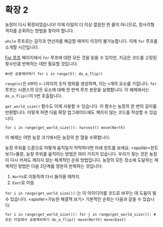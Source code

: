 # 확장 2
농장이 다시 확장되었습니다! 이제 타일이 더 이상 깔끔한 한 줄이 아니므로, 정사각형 격자를 순회하는 방법을 찾아야 합니다.

`while` 루프로는 감각과 연산자를 해금할 때까지 이것이 불가능합니다.
이제 `for` 루프를 소개할 시간입니다.

[For 루프](docs/scripting/for.md) 페이지에서 `for` 루프에 대한 모든 것을 읽을 수 있지만, 지금은 코드를 고정된 횟수만큼 반복하는 데만 필요할 것입니다.

`#n번 공중제비하기
for i in range(5):
	do_a_flip()`

`range(n)`은 `0`부터 `n-1`까지의 숫자 범위를 생성하며, 이는 `n`개의 요소를 가집니다. `for` 루프는 시퀀스의 모든 요소에 대해 한 번씩 루프 본문을 실행합니다. 이 예제에서는 `do_a_flip()`이 `5`번 호출됩니다.

`get_world_size()` 함수도 이제 사용할 수 있습니다. 이 함수는 농장의 한 변의 길이를 반환합니다. 이렇게 하면 다음 확장 업그레이드에도 깨지지 않는 코드를 작성할 수 있습니다.

`for i in range(get_world_size()):
	harvest()
	move(North)`

이 예제는 어떤 농장 크기에서든 농장의 한 열을 수확합니다.

농장 주위를 드론으로 어떻게 움직일지 막막하다면 아래 힌트를 보세요.
<spoiler=힌트 보기>물론, 농장 주위를 움직이는 방법은 여러 가지가 있습니다.
우리가 찾는 것은 농장이 다시 커져도 깨지지 않는 체계적인 순회 방법입니다.
농장의 모든 장소에 도달하는 체계적인 방법은 다음 2단계를 영원히 반복하는 것입니다:

1. `North`로 이동하여 다시 돌아올 때까지.
2. `East`로 이동

`for i in range(get_world_size()):`는 이 아이디어를 코드로 바꾸는 데 도움이 될 수 있습니다.
</spoiler>
<spoiler=가능한 해결책 보기> 기본적인 순회는 다음과 같을 수 있습니다:

`for i in range(get_world_size()):
	for j in range(get_world_size()):
		#모든 타일에서 공중제비하기
		do_a_flip()
		move(North)
	move(East)`
</spoiler>